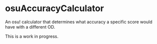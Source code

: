 # osuAccuracyCalculator
An osu! calculator that determines what accuracy a specific score would have with a different OD.

This is a work in progress.
